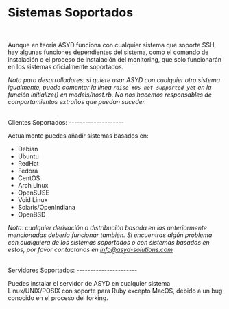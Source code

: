 Sistemas Soportados
===================
<br/>

Aunque en teoría ASYD funciona con cualquier sistema que soporte SSH, hay algunas
funciones dependientes del sistema, como el comando de instalación o el proceso de instalación
del monitoring, que solo funcionarán en los sistemas oficialmente soportados.

*Nota para desarrolladores: si quiere usar ASYD con cualquier otro sistema igualmente, puede
comentar la línea `raise #OS not supported yet` en la función initialize() en models/host.rb.
No nos hacemos responsables de comportamientos extraños que puedan suceder.*

<br/>
Clientes Soportados:
--------------------

Actualmente puedes añadir sistemas basados en:

 * Debian
 * Ubuntu
 * RedHat
 * Fedora
 * CentOS
 * Arch Linux
 * OpenSUSE
 * Void Linux
 * Solaris/OpenIndiana
 * OpenBSD

*Nota: cualquier derivación o distribución basada en las anteriormente mencionadas debería
funcionar también. Si encuentras algún problema con cualquiera de los sistemas soportados o
con sistemas basados en estos, por favor contactanos en info@asyd-solutions.com*

<br/>
Servidores Soportados:
----------------------

Puedes instalar el servidor de ASYD en cualquier sistema Linux/UNIX/POSIX con soporte para Ruby
excepto MacOS, debido a un bug conocido en el proceso del forking.
